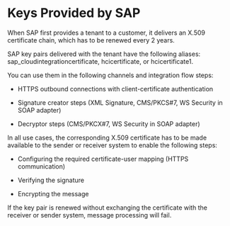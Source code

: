 <!-- loio9d8a60ba3679426a99ad09acf17258be -->

# Keys Provided by SAP



When SAP first provides a tenant to a customer, it delivers an X.509 certificate chain, which has to be renewed every 2 years.

SAP key pairs delivered with the tenant have the following aliases: sap\_cloudintegrationcertificate, hcicertificate, or hcicertificate1.

You can use them in the following channels and integration flow steps:

-   HTTPS outbound connections with client-certificate authentication

-   Signature creator steps \(XML Signature, CMS/PKCS\#7, WS Security in SOAP adapter\)

-   Decryptor steps \(CMS/PKCX\#7, WS Security in SOAP adapter\)


In all use cases, the corresponding X.509 certificate has to be made available to the sender or receiver system to enable the following steps:

-   Configuring the required certificate-user mapping \(HTTPS communication\)

-   Verifying the signature

-   Encrypting the message


If the key pair is renewed without exchanging the certificate with the receiver or sender system, message processing will fail.

